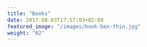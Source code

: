 ```yaml
---
title: "Books"
date: 2017-08-03T17:57:03+02:00
featured_image: "/images/book-box-thin.jpg"
weight: "02"
---
```


